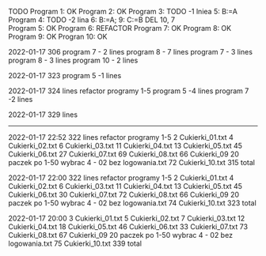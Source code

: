 TODO
Program 1: OK
Program 2: OK
Program 3: TODO -1 lniea 5: B:=A
Program 4: TODO -2 lina 6: B:=A; 9: C:=B DEL 10, 7   
Program 5: OK
Program 6: REFACTOR 
Program 7: OK 
Program 8: OK
Program 9: OK
Progran 10: OK


2022-01-17 306
           program 7 - 2 lines
           program 8 - 7 lines
           program 7 - 3 lines
           program 8 - 3 lines
           program 10 - 2 lines

2022-01-17 323
           program 5 -1 lines

2022-01-17 324 lines refactor programy 1-5
           program 5 -4 lines
           program 7 -2 lines

2022-01-17 329 lines



***************************************************
2022-01-17 22:52 322 lines refactor programy 1-5
   2 Cukierki_01.txt
   4 Cukierki_02.txt
   6 Cukierki_03.txt
  11 Cukierki_04.txt
  13 Cukierki_05.txt
  45 Cukierki_06.txt
  27 Cukierki_07.txt
  69 Cukierki_08.txt
  66 Cukierki_09 20 paczek po 1-50 wybrac 4 - 02 bez logowania.txt
  72 Cukierki_10.txt
 315 total

2022-01-17 22:00 322 lines refactor programy 1-5
   2 Cukierki_01.txt
   4 Cukierki_02.txt
   6 Cukierki_03.txt
  11 Cukierki_04.txt
  13 Cukierki_05.txt
  45 Cukierki_06.txt
  30 Cukierki_07.txt
  72 Cukierki_08.txt
  66 Cukierki_09 20 paczek po 1-50 wybrac 4 - 02 bez logowania.txt
  74 Cukierki_10.txt
 323 total


2022-01-17 20:00
   3 Cukierki_01.txt
   5 Cukierki_02.txt
   7 Cukierki_03.txt
  12 Cukierki_04.txt
  18 Cukierki_05.txt
  46 Cukierki_06.txt
  33 Cukierki_07.txt
  73 Cukierki_08.txt
  67 Cukierki_09 20 paczek po 1-50 wybrac 4 - 02 bez logowania.txt
  75 Cukierki_10.txt 
 339 total
